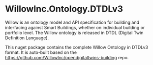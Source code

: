 # WillowInc.Ontology.DTDLv3

Willow is an ontology model and API specification for building and interfacing against Smart Buildings, whether on individual building or portfolio level. The Willow ontology is released in DTDL (Digital Twin Definition Language).

This nuget package contains the complete Willow Ontology in DTDLv3 format. It is auto-built based on the https://github.com/WillowInc/opendigitaltwins-building repo.
